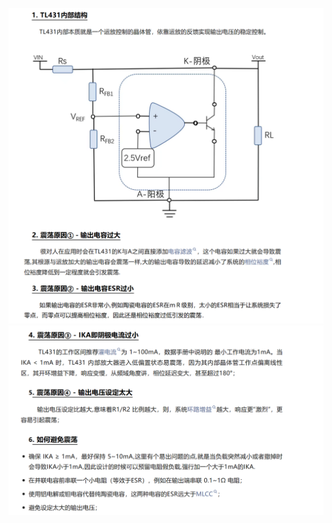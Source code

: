 ![](https://raw.githubusercontent.com/LeroyK111/pictureBed/master/20250718180245.png)
![](https://raw.githubusercontent.com/LeroyK111/pictureBed/master/20250718180347.png)


